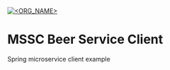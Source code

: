 [![<ORG_NAME>](https://circleci.com/gh/olexiy/mssc-browery-client.svg?style=svg)](<LINK>)

# MSSC Beer Service Client

Spring microservice client example
